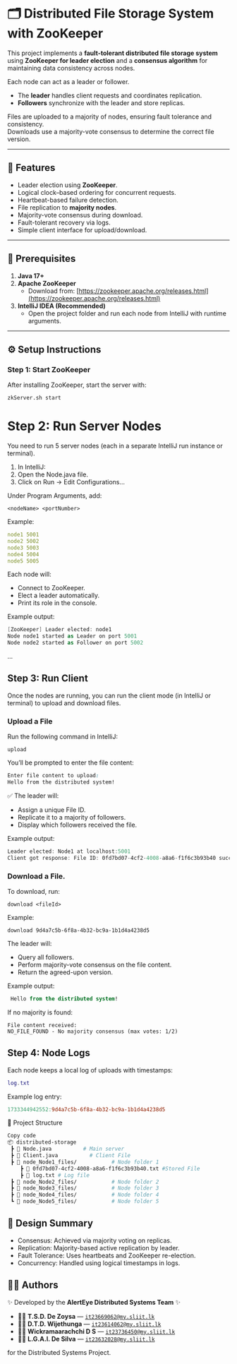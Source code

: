 # 🗂️ Distributed File Storage System with ZooKeeper

This project implements a **fault-tolerant distributed file storage system** using **ZooKeeper for leader election** and a **consensus algorithm** for maintaining data consistency across nodes.

Each node can act as a leader or follower.
- The **leader** handles client requests and coordinates replication.
- **Followers** synchronize with the leader and store replicas.

Files are uploaded to a majority of nodes, ensuring fault tolerance and consistency.  
Downloads use a majority-vote consensus to determine the correct file version.

---

## 🧩 Features

- Leader election using **ZooKeeper**.
- Logical clock–based ordering for concurrent requests.
- Heartbeat-based failure detection.
- File replication to **majority nodes**.
- Majority-vote consensus during download.
- Fault-tolerant recovery via logs.
- Simple client interface for upload/download.

---

## 🧱 Prerequisites

1. **Java 17+**
2. **Apache ZooKeeper**
    - Download from: [https://zookeeper.apache.org/releases.html](https://zookeeper.apache.org/releases.html)
3. **IntelliJ IDEA (Recommended)**
    - Open the project folder and run each node from IntelliJ with runtime arguments.

---

## ⚙️ Setup Instructions

### Step 1: Start ZooKeeper
After installing ZooKeeper, start the server with:

```bash
zkServer.sh start
```

# Step 2: Run Server Nodes
You need to run 5 server nodes (each in a separate IntelliJ run instance or terminal).

1. In IntelliJ:
2. Open the Node.java file.
3. Click on Run → Edit Configurations...

Under Program Arguments, add:

``` php-template
<nodeName> <portNumber>
```
Example:

```yaml
node1 5001
node2 5002
node3 5003
node4 5004
node5 5005
```
Each node will:

- Connect to ZooKeeper.
- Elect a leader automatically.
- Print its role in the console.

Example output:

```csharp
[ZooKeeper] Leader elected: node1
Node node1 started as Leader on port 5001
Node node2 started as Follower on port 5002
```
...

## Step 3: Run Client
Once the nodes are running, you can run the client mode (in IntelliJ or terminal) to upload and download files.

### Upload a File
Run the following command in IntelliJ:

``` nginx
upload
```

You’ll be prompted to enter the file content:
```css
Enter file content to upload:
Hello from the distributed system!
```

✅ The leader will:

- Assign a unique File ID.
- Replicate it to a majority of followers.
- Display which followers received the file.

Example output:

``` rust
Leader elected: Node1 at localhost:5001
Client got response: File ID: 0fd7bd07-4cf2-4008-a8a6-f1f6c3b93b40 successfully replicated to majority (2/2 nodes):
```

### Download a File.
To download, run:

``` php-template
download <fileId>
```

Example:

``` nginx
download 9d4a7c5b-6f8a-4b32-bc9a-1b1d4a4238d5
```

The leader will:
 - Query all followers.
 - Perform majority-vote consensus on the file content.
 - Return the agreed-upon version.

Example output:

``` sql
 Hello from the distributed system!
```

If no majority is found:

``` nginx
File content received:
NO_FILE_FOUND - No majority consensus (max votes: 1/2)
``` 

## Step 4: Node Logs
Each node keeps a local log of uploads with timestamps:

``` lua
log.txt
```

Example log entry:

``` makefile
1733344942552:9d4a7c5b-6f8a-4b32-bc9a-1b1d4a4238d5
```

📂 Project Structure
```bash
Copy code
📦 distributed-storage
 ┣ 📜 Node.java          # Main server 
 ┣ 📜 Client.java          # Client File
 ┣ 📂 node_Node1_files/           # Node folder 1
    ┣ 📄 0fd7bd07-4cf2-4008-a8a6-f1f6c3b93b40.txt #Stored File
    ┣ 📄 log.txt # Log file
 ┣ 📂 node_Node2_files/           # Node folder 2
 ┣ 📂 node_Node3_files/           # Node folder 3
 ┣ 📂 node_Node4_files/           # Node folder 4
 ┗ 📂 node_Node5_files/           # Node folder 5
```

## 🧠 Design Summary
- Consensus: Achieved via majority voting on replicas.
- Replication: Majority-based active replication by leader.
- Fault Tolerance: Uses heartbeats and ZooKeeper re-election.
- Concurrency: Handled using logical timestamps in logs.

## 👨‍💻 **Authors**

✨ Developed by the **AlertEye Distributed Systems Team** ✨

- 🧑‍💻 **T.S.D. De Zoysa** — [`it23669062@my.sliit.lk`](mailto:it23669062@my.sliit.lk)
- 👩‍💻 **D.T.D. Wijethunga** — [`it23614062@my.sliit.lk`](mailto:it23614062@my.sliit.lk)
- 👨‍💻 **Wickramaarachchi D S** — [`it23736450@my.sliit.lk`](mailto:it23736450@my.sliit.lk)
- 👨‍💻 **L.G.A.I. De Silva** — [`it23632028@my.sliit.lk`](mailto:it23632028@my.sliit.lk)


for the Distributed Systems Project.

